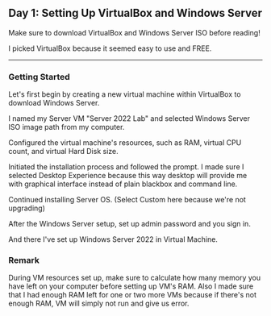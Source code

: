 ## Day 1: Setting Up VirtualBox and Windows Server

Make sure to download VirtualBox and Windows Server ISO before reading!

I picked VirtualBox because it seemed easy to use and FREE.

---

### Getting Started

Let's first begin by creating a new virtual machine within VirtualBox to download Windows Server. 

I named my Server VM "Server 2022 Lab" and selected Windows Server ISO image path from my computer.

Configured the virtual machine's resources, such as RAM, virtual CPU count, and virtual Hard Disk size.

Initiated the installation process and followed the prompt. I made sure I selected Desktop Experience because this way desktop will provide me with graphical interface instead of plain blackbox and command line.

Continued installing Server OS. (Select Custom here because we're not upgrading)

After the Windows Server setup, set up admin password and you sign in. 

And there I've set up Windows Server 2022 in Virtual Machine.

### Remark

During VM resources set up, make sure to calculate how many memory you have left on your computer before setting up VM's RAM. 
Also I made sure that I had enough RAM left for one or two more VMs because if there's not enough RAM, VM will simply not run and give us error.
